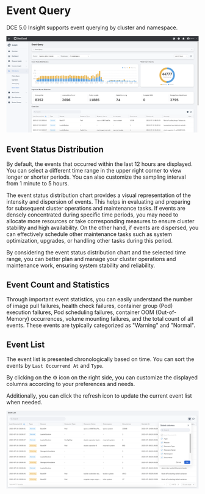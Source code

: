 # Event Query

DCE 5.0 Insight supports event querying by cluster and namespace.

![event](../../images/event01.png)

## Event Status Distribution

By default, the events that occurred within the last 12 hours are displayed.
You can select a different time range in the upper right corner to view longer or shorter periods.
You can also customize the sampling interval from 1 minute to 5 hours.

The event status distribution chart provides a visual representation of the intensity and dispersion of events.
This helps in evaluating and preparing for subsequent cluster operations and maintenance tasks.
If events are densely concentrated during specific time periods, you may need to allocate more resources or take corresponding measures to ensure cluster stability and high availability.
On the other hand, if events are dispersed, you can effectively schedule other maintenance tasks such as system optimization, upgrades, or handling other tasks during this period.

By considering the event status distribution chart and the selected time range, you can better plan and manage your cluster operations and maintenance work, ensuring system stability and reliability.

## Event Count and Statistics

Through important event statistics, you can easily understand the number of image pull failures, health check failures, container group (Pod) execution failures, Pod scheduling failures, container OOM (Out-of-Memory) occurrences, volume mounting failures, and the total count of all events. These events are typically categorized as "Warning" and "Normal".

## Event List

The event list is presented chronologically based on time. You can sort the events by `Last Occurrend At` and `Type`.

By clicking on the ⚙️ icon on the right side, you can customize the displayed columns according to your preferences and needs.

Additionally, you can click the refresh icon to update the current event list when needed.

![list](../../images/event02.png)
